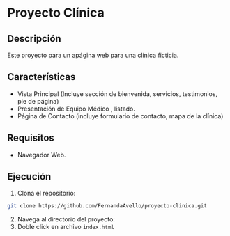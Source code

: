 # Proyecto Clínica

## Descripción
Este proyecto para un apágina web para una clínica ficticia.

## Características
- Vista Principal (Incluye sección de bienvenida, servicios, testimonios, pie de página)
- Presentación de Equipo Médico , listado.
- Página de Contacto (incluye formulario de contacto, mapa de la clínica)

## Requisitos
- Navegador Web.

## Ejecución
1. Clona el repositorio:
  ```bash
  git clone https://github.com/FernandaAvello/proyecto-clinica.git
  ```
2. Navega al directorio del proyecto:
3. Doble click en archivo `index.html`
